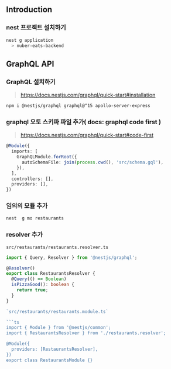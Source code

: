 ## Introduction

### nest 프로젝트 설치하기
```sh
nest g application
  > nuber-eats-backend
```

## GraphQL API

### GraphQL 설치하기

> https://docs.nestjs.com/graphql/quick-start#installation

```sh
npm i @nestjs/graphql graphql@^15 apollo-server-express
```

### graphql 오토 스키파 파일 추가( docs: graphql code first )

> https://docs.nestjs.com/graphql/quick-start#code-first

```ts
@Module({
  imports: [
    GraphQLModule.forRoot({
      autoSchemaFile: join(process.cwd(), 'src/schema.gql'),
    }),
  ],
  controllers: [],
  providers: [],
})
```

### 임의의 모듈 추가
```sh
nest  g mo restaurants
```

### resolver 추가

`src/restaurants/restaurants.resolver.ts`

```ts
import { Query, Resolver } from '@nestjs/graphql';

@Resolver()
export class RestaurantsResolver {
  @Query(() => Boolean)
  isPizzaGood(): boolean {
    return true;
  }
}

`src/restaurants/restaurants.module.ts`

```ts
import { Module } from '@nestjs/common';
import { RestaurantsResolver } from './restaurants.resolver';

@Module({
  providers: [RestaurantsResolver],
})
export class RestaurantsModule {}
```







